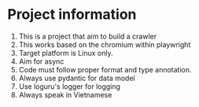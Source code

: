 # Project information
1. This is a project that aim to build a crawler
2. This works based on the chromium within playwright
3. Target platform is Linux only.
4. Aim for async
5. Code must follow proper format and type annotation.
6. Always use pydantic for data model
7. Use loguru's logger for logging
8. Always speak in Vietnamese
